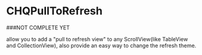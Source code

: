 CHQPullToRefresh
================
###NOT COMPLETE YET

allow you to add a "pull to refresh view" to any ScrollView(like TableView and CollectionView), also provide an easy way to change the refresh theme.
